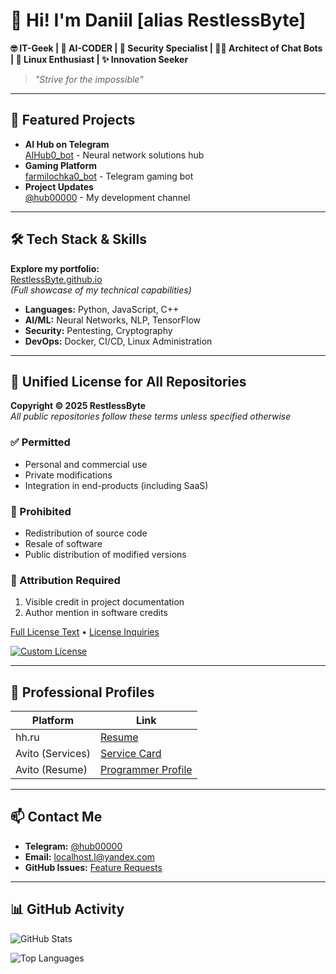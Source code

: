 # 👋 Hi! I'm Daniil [alias RestlessByte]

**🤓 IT-Geek | 🧠 AI-CODER | 🔐 Security Specialist | 👷‍♂️ Architect of Chat Bots | 🐧 Linux Enthusiast | ✨ Innovation Seeker**

> *"Strive for the impossible"*

---

## 🔭 Featured Projects

- **AI Hub on Telegram**  
  [AIHub0_bot](https://t.me/AIHub0_bot) - Neural network solutions hub
- **Gaming Platform**  
  [farmilochka0_bot](https://t.me/farmilochka0_bot) - Telegram gaming bot
- **Project Updates**  
  [@hub00000](https://t.me/hub00000) - My development channel

---

## 🛠 Tech Stack & Skills

**Explore my portfolio:**  
[RestlessByte.github.io](https://RestlessByte.github.io)  
*(Full showcase of my technical capabilities)*

- **Languages:** Python, JavaScript, C++
- **AI/ML:** Neural Networks, NLP, TensorFlow
- **Security:** Pentesting, Cryptography
- **DevOps:** Docker, CI/CD, Linux Administration

---

## 📜 Unified License for All Repositories

**Copyright © 2025 RestlessByte**  
*All public repositories follow these terms unless specified otherwise*

### ✅ Permitted
- Personal and commercial use
- Private modifications
- Integration in end-products (including SaaS)

### 🚫 Prohibited
- Redistribution of source code
- Resale of software
- Public distribution of modified versions

### 📝 Attribution Required
1. Visible credit in project documentation
2. Author mention in software credits

[Full License Text](LICENSE.md) • [License Inquiries](mailto:localhost.l@yandex.com)

[![Custom License](https://img.shields.io/badge/License-Custom-important?style=flat-square)](LICENSE.md)

---

## 📄 Professional Profiles

| Platform        | Link                                                                 |
|-----------------|----------------------------------------------------------------------|
| hh.ru           | [Resume](https://hh.ru/resume/7aee394dff0e982c5b0039ed1f666a5a524544)|
| Avito (Services)| [Service Card](https://www.avito.ru/meleuz/predlozheniya_uslug/ustanovka_windows_linux_razrabtka_pod_klyuch_3565647194) |
| Avito (Resume)  | [Programmer Profile](https://www.avito.ru/meleuz/rezume/programmist_programmer_3981233373) |

---

## 📫 Contact Me

- **Telegram:** [@hub00000](https://t.me/hub00000)
- **Email:** [localhost.l@yandex.com](mailto:localhost.l@yandex.com)
- **GitHub Issues:** [Feature Requests](https://github.com/RestlessByte/RestlessByte/issues)

---

## 📊 GitHub Activity

![GitHub Stats](https://github-readme-stats.vercel.app/api?username=RestlessByte&show_icons=true&theme=dark&hide_border=true)

![Top Languages](https://github-readme-stats.vercel.app/api/top-langs/?username=RestlessByte&layout=compact&theme=dark&hide_border=true)
